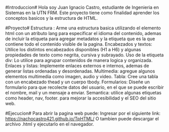 #Introduccion#
Hola soy Juan Ignacio Castro, estudiante de Ingenieria en Sistemas en la UTN FRM.
Este proyecto tiene como finalidad aprender los conceptos basicos y la estructura de HTML.

#Proyecto#
Estructura : Arme una estructura basica utilizando el elemento html con un atributo lang para especificar el idioma del contenido,
ademas de incluir la etiqueta <head> para agregar metadatos y la etiqueta <body> que es la que contiene todo el contenido visible de la pagina.
Encabezados y textos: Utilice los distintos encabezados disponibles (H1 a H6) y algunas propiedades de texto como negrita, cursiva y subrayado.
Uso de la etiqueta div: Lo utilice para agrupar contenidos de manera logica y organizada.
Enlaces y listas: Implemente enlaces externos e internos, ademas de generar listas ordenadas y desordenadas.
Multimedia: agregue algunos elementos multimedia como imagen, audio y video.
Tabla: Cree una tabla con un encabezado thead y un cuerpo tbody.
Formularios: Diseñe un formulario para que recolecte datos del usuario, en el que se puede escribir el nombre, mail y un mensaje a enviar.
Semantica: utilice algunas etiquetas como header, nav, footer. para mejorar la accesibilidad y el SEO del sitio web.

#Ejecucion#
Para abrir la pagina web puede:
Ingresar por el siguiente link: https://nachocastro421.github.io/TpHTML/
O tambien puede descargar el archivo .html y ejecutarlo en el navegador.
